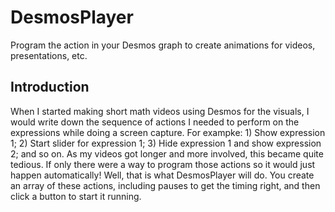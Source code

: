 # DesmosPlayer
Program the action in your Desmos graph to create animations for videos, presentations, etc.
## Introduction
When I started making short math videos using Desmos for the visuals, I would write down the sequence of actions I needed to perform on the expressions while doing a screen capture.  For exampke:  1) Show expression 1; 2) Start slider for expression 1; 3) Hide expression 1 and show expression 2; and so on.  As my videos got longer and more involved, this became quite tedious.  If only there were a way to program those actions so it would just happen automatically!  Well, that is what DesmosPlayer will do.  You create an array of these actions, including pauses to get the timing right, and then click a button to start it running.
